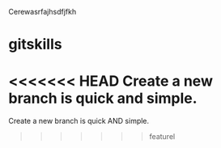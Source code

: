 


Cerewasrfajhsdfjfkh
# gitskills
<<<<<<< HEAD
Create a new branch is quick and simple.
=======
Create a new branch is quick AND simple.
>>>>>>> featurel
